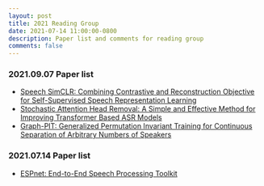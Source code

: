 ```yaml
---
layout: post
title: 2021 Reading Group
date: 2021-07-14 11:00:00-0800
description: Paper list and comments for reading group
comments: false
---
```


### 2021.09.07 Paper list
- [Speech SimCLR: Combining Contrastive and Reconstruction Objective for Self-Supervised Speech Representation Learning](https://www.isca-speech.org/archive/interspeech_2021/jiang21_interspeech.html)
- [Stochastic Attention Head Removal: A Simple and Effective Method for Improving Transformer Based ASR Models](https://www.isca-speech.org/archive/interspeech_2021/zhang21p_interspeech.html)
- [Graph-PIT: Generalized Permutation Invariant Training for Continuous Separation of Arbitrary Numbers of Speakers](https://www.isca-speech.org/archive/interspeech_2021/neumann21_interspeech.html)

### 2021.07.14 Paper list
- [ESPnet: End-to-End Speech Processing Toolkit](https://arxiv.org/abs/1804.00015)
